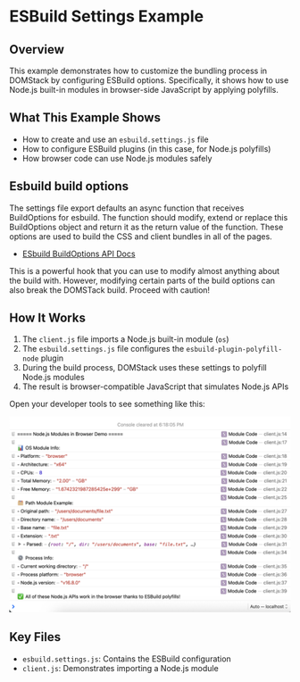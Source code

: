 # ESBuild Settings Example

## Overview

This example demonstrates how to customize the bundling process in DOMStack by configuring ESBuild options. Specifically, it shows how to use Node.js built-in modules in browser-side JavaScript by applying polyfills.

## What This Example Shows

- How to create and use an `esbuild.settings.js` file
- How to configure ESBuild plugins (in this case, for Node.js polyfills)
- How browser code can use Node.js modules safely

## Esbuild build options

The settings file export defaults an async function that receives BuildOptions for esbuild.
The function should modify, extend or replace this BuildOptions object and return it as the return value of the function.
These options are used to build the CSS and client bundles in all of the pages.

- [ESbuild BuildOptions API Docs](https://esbuild.github.io/api/#build)

This is a powerful hook that you can use to modify almost anything about the build with.
However, modifying certain parts of the build options can also break the DOMSTack build.
Proceed with caution!

## How It Works

1. The `client.js` file imports a Node.js built-in module (`os`)
2. The `esbuild.settings.js` file configures the `esbuild-plugin-polyfill-node` plugin
3. During the build process, DOMStack uses these settings to polyfill Node.js modules
4. The result is browser-compatible JavaScript that simulates Node.js APIs

Open your developer tools to see something like this:

![](./img/dev.png)

## Key Files

- `esbuild.settings.js`: Contains the ESBuild configuration
- `client.js`: Demonstrates importing a Node.js module
